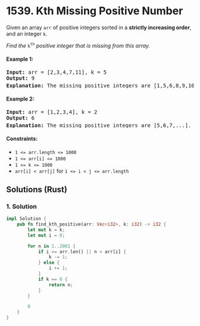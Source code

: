 # 1539. Kth Missing Positive Number
Given an array `arr` of positive integers sorted in a **strictly increasing order**, and an integer `k`.

*Find the* `k`<sup>`th`</sup> *positive integer that is missing from this array.*

#### Example 1:
<pre>
<strong>Input:</strong> arr = [2,3,4,7,11], k = 5
<strong>Output:</strong> 9
<strong>Explanation:</strong> The missing positive integers are [1,5,6,8,9,10,12,13,...]. The 5<sup>th</sup> missing positive integer is 9.
</pre>

#### Example 2:
<pre>
<strong>Input:</strong> arr = [1,2,3,4], k = 2
<strong>Output:</strong> 6
<strong>Explanation:</strong> The missing positive integers are [5,6,7,...]. The 2<sup>nd</sup> missing positive integer is 6.
</pre>

#### Constraints:
* `1 <= arr.length <= 1000`
* `1 <= arr[i] <= 1000`
* `1 <= k <= 1000`
* `arr[i] < arr[j]` for `1 <= i < j <= arr.length`

## Solutions (Rust)

### 1. Solution
```Rust
impl Solution {
    pub fn find_kth_positive(arr: Vec<i32>, k: i32) -> i32 {
        let mut k = k;
        let mut i = 0;

        for n in 1..2001 {
            if i >= arr.len() || n < arr[i] {
                k -= 1;
            } else {
                i += 1;
            }
            if k == 0 {
                return n;
            }
        }

        0
    }
}
```
